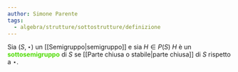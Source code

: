 ```yaml
---
author: Simone Parente
tags:
  - algebra/strutture/sottostrutture/definizione
---
```


Sia $(S,\star)$ un [[Semigruppo|semigruppo]] e sia $H \in P(S)$
$H$ è un <span style="color:#4ddb00"><strong>sottosemigruppo</strong></span> di $S$ se [[Parte chiusa o stabile|parte chiusa]] di $S$ rispetto a $\star$.